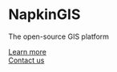 # NapkinGIS

The open-source GIS platform

[Learn more](https://www.napkingis.no/about.html) <br />
[Contact us](https://www.napkingis.no/contact.html)
